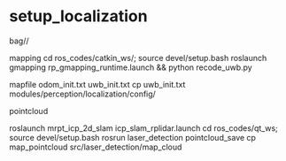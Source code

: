 # setup_localization

bag//

mapping
cd ros_codes/catkin_ws/; source devel/setup.bash
roslaunch gmapping rp_gmapping_runtime.launch && python recode_uwb.py

mapfile odom_init.txt uwb_init.txt
cp  uwb_init.txt modules/perception/localization/config/

pointcloud

roslaunch mrpt_icp_2d_slam icp_slam_rplidar.launch
cd ros_codes/qt_ws; source devel/setup.bash
rosrun laser_detection pointcloud_save
cp map_pointcloud src/laser_detection/map_cloud
